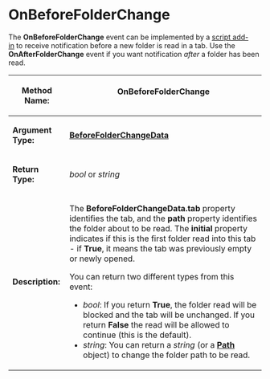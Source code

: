 # OnBeforeFolderChange

The **OnBeforeFolderChange** event can be implemented by a [script add-in](/Manual/scripting/script_add-ins/README.md) to receive notification before a new folder is read in a tab. Use the **OnAfterFolderChange** event if you want notification *after* a folder has been read.

<table>
<thead><tr><th>

**Method Name:**</th><th>
OnBeforeFolderChange
</th></tr></thead><tbody><tr><td>

**Argument Type:**</td><td>

**[BeforeFolderChangeData](../scripting_objects/beforefolderchangedata.md)**
</td></tr><tr><td>

**Return Type:**</td><td>

*bool* or *string*
</td></tr><tr><td>

**Description:**</td><td>

The **BeforeFolderChangeData.tab** property identifies the tab, and the **path** property identifies the folder about to be read. The **initial** property indicates if this is the first folder read into this tab - if **True**, it means the tab was previously empty or newly opened.

You can return two different types from this event:

- *bool*: If you return **True**, the folder read will be blocked and the tab will be unchanged. If you return **False** the read will be allowed to continue (this is the default).
- *string*: You can return a *string* (or a **[Path](../scripting_objects/path.md)** object) to change the folder path to be read.
</td></tr></tbody>
</table>

